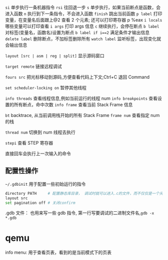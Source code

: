`si` 单步执行一条机器指令
`rsi` 往回退一步
`s` 单步执行，如果当前断点是函数，会进入函数
`n` 执行到下一条指令，不会进入函数
`finish` 跳出当前函数
`p label` 打印变量，在变量名后面跟上@2 查看 2 个元素; 还可以打印寄存器 p %eax
`i locals` 哪些变量可以打印查看
`i args` 打印 args 信息
`c` 继续执行，会停在断点
`b label` 对标签(变量名，函数名)设置为断点
`b label if i==2` 满足条件才输出信息
`delete label` 删除断点，不加标签删除所有
`watch label` 监听标签，出现变化就会输出信息

`layout [src | asm | reg | split]` 显示源码窗口

`target remote` 链接远程调试

`fours src` 把光标移动到源码,方便查看代码上下文;Ctrl+C 退回 Command

`set scheduler-locking on` 暂停其他线程

`info threads` 查看线程信息,例如当前运行的线程 num
`info breakpoints` 查看设置的所有断点，命中次数
`info frame` 查看当前 Stack Frame 信息

`bt` backtrace, 从当前调用栈开始的所有 Stack Frame
`frame num` 查看指定 num 的栈

`thread num` 切换到 num 线程去执行

`stepi` 查看 STEP 寄存器

直接回车会执行上一次输入的命令

## 配置性操作

`~/.gdbinit` 用于配置一些初始运行的指令

```sh
directory PATH     # 配置静态库目录， 调试时就可以进入.c的文件，而不仅仅是一个头文件
layout src
set pagination off # 关闭confirm
```

.gdb 文件：
也用来写一些 gdb 指令, 第一行写要调试的二进制文件名,`gdb -x *.gdb`

# qemu

info menu: 用于查看页表，看到的是当前模式下的页表
